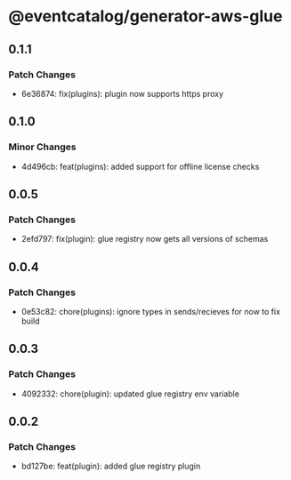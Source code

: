 # @eventcatalog/generator-aws-glue

## 0.1.1

### Patch Changes

- 6e36874: fix(plugins): plugin now supports https proxy

## 0.1.0

### Minor Changes

- 4d496cb: feat(plugins): added support for offline license checks

## 0.0.5

### Patch Changes

- 2efd797: fix(plugin): glue registry now gets all versions of schemas

## 0.0.4

### Patch Changes

- 0e53c82: chore(plugins): ignore types in sends/recieves for now to fix build

## 0.0.3

### Patch Changes

- 4092332: chore(plugin): updated glue registry env variable

## 0.0.2

### Patch Changes

- bd127be: feat(plugin): added glue registry plugin
